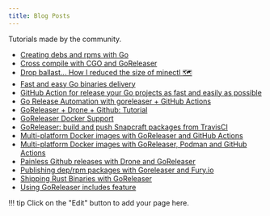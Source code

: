 ```yaml
---
title: Blog Posts
---
```


Tutorials made by the community.

<!-- please, keep A-Z sorting -->
- [Creating debs and rpms with Go](https://carlosbecker.com/posts/nfpm/)
- [Cross compile with CGO and GoReleaser](https://medium.com/@robdefeo/cross-compile-with-cgo-and-goreleaser-6af884731222?source=friends_link&sk=baf6553fa48cb0e28ea3519615f02576)
- [Drop ballast... How I reduced the size of minectl 🗺](https://blog.ediri.io/drop-ballast-how-i-reduced-the-size-of-minectl)
- [Fast and easy Go binaries delivery](https://carlosbecker.com/posts/goreleaser/)
- [GitHub Action for release your Go projects as fast and easily as possible](https://dev.to/koddr/github-action-for-release-your-go-projects-as-fast-and-easily-as-possible-20a2)
- [Go Release Automation with goreleaser + GitHub Actions](https://blog.toshima.ru/2019/10/20/go-release-automation-with-goreleaser.html)
- [GoReleaser + Drone + Github: Tutorial](https://medium.com/@fallion/goreleaser-drone-github-tutorial-9a150103cac0)
- [GoReleaser Docker Support](https://carlosbecker.com/posts/goreleaser-docker/)
- [GoReleaser: build and push Snapcraft packages from TravisCI](https://carlosbecker.com/posts/goreleaser-snap-travis/)
- [Multi-platform Docker images with GoReleaser and GitHub Actions](https://carlosbecker.com/posts/multi-platform-docker-images-goreleaser-gh-actions/)
- [Multi-platform Docker images with GoReleaser, Podman and GitHub Actions](https://carlosbecker.com/posts/goreleaser-actions-podman/)
- [Painless Github releases with Drone and GoReleaser](https://medium.com/@stepanvrany/painless-github-releases-with-drone-and-goreleaser-853bbbccd0c0)
- [Publishing dep/rpm packages with Goreleaser and Fury.io](https://netdevops.me/2021/building-and-publishing-deb/rpm-packages-with-goreleaser-and-fury.io/)
- [Shipping Rust Binaries with GoReleaser](https://medium.com/@jondot/shipping-rust-binaries-with-goreleaser-d5aa42a46be0)
- [Using GoReleaser includes feature](https://carlosbecker.com/posts/goreleaser-includes/)

!!! tip
    Click on the "Edit" button to add your page here.
